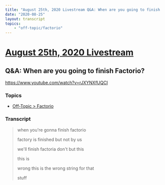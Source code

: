 ```yaml
---
title: "August 25th, 2020 Livestream Q&A: When are you going to finish Factorio?"
date: "2020-08-25"
layout: transcript
topics:
    - "off-topic/factorio"
---
```

# [August 25th, 2020 Livestream](../2020-08-25.md)
## Q&A: When are you going to finish Factorio?
https://www.youtube.com/watch?v=rJXYNXfUQCI

### Topics
* [Off-Topic > Factorio](../topics/off-topic/factorio.md)

### Transcript

> when you're gonna finish factorio
>
> factory is finished but not by us
>
> we'll finish factoria don't but this
>
> this is
>
> wrong this is the wrong string for that
>
> stuff
